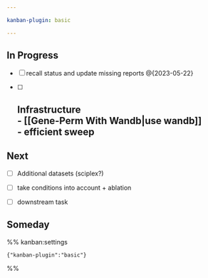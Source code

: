 ```yaml
---

kanban-plugin: basic

---
```


## In Progress

- [ ] recall status and update missing reports @{2023-05-22}
- [ ] ## Infrastructure<br>- [[Gene-Perm With Wandb|use wandb]]<br>- efficient sweep


## Next

- [ ] Additional datasets (sciplex?)
- [ ] take conditions into account + ablation
- [ ] downstream task


## Someday





%% kanban:settings
```
{"kanban-plugin":"basic"}
```
%%